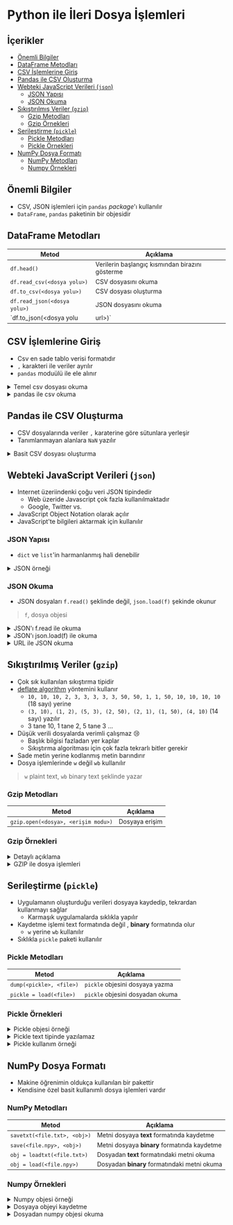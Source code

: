 # Python ile İleri Dosya İşlemleri <!-- omit in toc -->

## İçerikler <!-- omit in toc -->

- [Önemli Bilgiler](#%c3%96nemli-bilgiler)
- [DataFrame Metodları](#dataframe-metodlar%c4%b1)
- [CSV İşlemlerine Giriş](#csv-%c4%b0%c5%9flemlerine-giri%c5%9f)
- [Pandas ile CSV Oluşturma](#pandas-ile-csv-olu%c5%9fturma)
- [Webteki JavaScript Verileri (`json`)](#webteki-javascript-verileri-json)
  - [JSON Yapısı](#json-yap%c4%b1s%c4%b1)
  - [JSON Okuma](#json-okuma)
- [Sıkıştırılmış Veriler (`gzip`)](#s%c4%b1k%c4%b1%c5%9ft%c4%b1r%c4%b1lm%c4%b1%c5%9f-veriler-gzip)
  - [Gzip Metodları](#gzip-metodlar%c4%b1)
  - [Gzip Örnekleri](#gzip-%c3%96rnekleri)
- [Serileştirme (`pickle`)](#serile%c5%9ftirme-pickle)
  - [Pickle Metodları](#pickle-metodlar%c4%b1)
  - [Pickle Örnekleri](#pickle-%c3%96rnekleri)
- [NumPy Dosya Formatı](#numpy-dosya-format%c4%b1)
  - [NumPy Metodları](#numpy-metodlar%c4%b1)
  - [Numpy Örnekleri](#numpy-%c3%96rnekleri)

## Önemli Bilgiler

- CSV, JSON işlemleri için `pandas` _package_'ı kullanılır
- `DataFrame`, `pandas` paketinin bir objesidir

## DataFrame Metodları

| Metod                            | Açıklama                                        |
| -------------------------------- | ----------------------------------------------- |
| `df.head()`                      | Verilerin başlangıç kısmından birazını gösterme |
| `df.read_csv(<dosya yolu>)`      | CSV dosyasını okuma                             |
| `df.to_csv(<dosya yolu>)`        | CSV dosyası oluşturma                           |
| `df.read_json(<dosya yolu>)`     | JSON dosyasını okuma                            |
| `df.to_json(<dosya yolu | url>)` | JSON dosyası oluşturma                          |

## CSV İşlemlerine Giriş

- Csv en sade tablo verisi formatıdır
- `,` karakteri ile veriler ayrılır
- `pandas` moduülü ile ele alınır

<details>
<summary>Temel csv dosyası okuma</summary>

```python
list_table = []
with open('./data/csv_sample.txt', 'r') as f:
    for line in f.readlines():
        list_table.append(line.strip().split(','))

list_table
```

```bash
[['index', 'name', 'age'],
 ['0', 'Dylan', '28'],
 ['1', 'Terrence', '54'],
 ['2', 'Mya', '31']]
```

</details>

<details>
<summary>pandas ile csv okuma</summary>

```python
import pandas as pd

df = pd.read_csv('./data/csv_sample.txt', index_col=0)
df
```

![](../../res/csv_out0.png)

</details>

## Pandas ile CSV Oluşturma

- CSV dosyalarında veriler `,` karaterine göre sütunlara yerleşir
- Tanımlanmayan alanlara `NaN` yazılır

<details>
<summary>Basit CSV dosyası oluşturma</summary>

```python
pd.DataFrame({'a': [0, 3, 10], 'b': [True, True, False]})\
    .to_csv('./data/pd_write.csv')

pd.read_csv('./data/pd_write.csv', index_col=0)
```

![](../../res/csv_out1.png)

</details>

## Webteki JavaScript Verileri (`json`)

- Internet üzeriindenki çoğu veri JSON tipindedir
  - Web üzeride Javascript çok fazla kullanılmaktadır
  - Google, Twitter vs.
- JavaScript Object Notation olarak açılır
- JavaScript'te bilgileri aktarmak için kullanılır

### JSON Yapısı

- `dict` ve `list`'in harmanlanmış hali denebilir

<details>
<summary>JSON örneği</summary>

```python
book1 = {'title': 'The Prophet',
         'author': 'Khalil Gibran',
         'genre': 'poetry',
         'tags': ['religion', 'spirituality', 'philosophy', 'Lebanon', 'Arabic', 'Middle East'],
         'book_id': '811.19',
         'copies': [{'edition_year': 1996,
                     'checkouts': 486,
                     'borrowed': False},
                    {'edition_year': 1996,
                     'checkouts': 443,
                     'borrowed': False}]
         }

book2 = {'title': 'The Little Prince',
         'author': 'Antoine de Saint-Exupery',
         'genre': 'children',
         'tags': ['fantasy', 'France', 'philosophy', 'illustrated', 'fable'],
         'id': '843.912',
         'copies': [{'edition_year': 1983,
                     'checkouts': 634,
                     'borrowed': True,
                     'due_date': '2017/02/02'},
                    {'edition_year': 2015,
                     'checkouts': 41,
                     'borrowed': False}]
         }

library = [book1, book2]
library
```

```bash
[{'title': 'The Prophet',
  'author': 'Khalil Gibran',
  'genre': 'poetry',
  'tags': ['religion',
   'spirituality',
   'philosophy',
   'Lebanon',
   'Arabic',
   'Middle East'],
  'book_id': '811.19',
  'copies': [{'edition_year': 1996, 'checkouts': 486, 'borrowed': False},
   {'edition_year': 1996, 'checkouts': 443, 'borrowed': False}]},
 {'title': 'The Little Prince',
  'author': 'Antoine de Saint-Exupery',
  'genre': 'children',
  'tags': ['fantasy', 'France', 'philosophy', 'illustrated', 'fable'],
  'id': '843.912',
  'copies': [{'edition_year': 1983,
    'checkouts': 634,
    'borrowed': True,
    'due_date': '2017/02/02'},
   {'edition_year': 2015, 'checkouts': 41, 'borrowed': False}]}]
```

</details>

### JSON Okuma

- JSON dosyaları `f.read()` şeklinde değil, `json.load(f)` şekinde okunur

> `f`, dosya objesi

<details>
<summary>JSON'ı f.read ile okuma</summary>

```python
# note that if we loaded it in without JSON
# the file would be interpreted as plain text

with open('./data/library.json', 'r') as f:
    library_string = f.read()

# this isn't what we want
library_string
```

```bash
'[\n  {\n    "title": "The Prophet",\n    "author": "Khalil Gibran",\n    "genre": "poetry",\n    "tags": [\n      "religion",\n      "spirituality",\n      "philosophy",\n      "Lebanon",\n      "Arabic",\n      "Middle East"\n    ],\n    "book_id": "811.19",\n    "copies": [\n      {\n        "edition_year": 1996,\n        "checkouts": 486,\n        "borrowed": false\n      },\n      {\n        "edition_year": 1996,\n        "checkouts": 443,\n        "borrowed": false\n      }\n    ]\n  },\n  {\n    "title": "The Little Prince",\n    "author": "Antoine de Saint-Exupery",\n    "genre": "children",\n    "tags": [\n      "fantasy",\n      "France",\n      "philosophy",\n      "illustrated",\n      "fable"\n    ],\n    "id": "843.912",\n    "copies": [\n      {\n        "edition_year": 1983,\n        "checkouts": 634,\n        "borrowed": true,\n        "due_date": "2017/02/02"\n      },\n      {\n        "edition_year": 2015,\n        "checkouts": 41,\n        "borrowed": false\n      }\n    ]\n  }\n]'
```

</details>

<details>
<summary>JSON'ı json.load(f) ile okuma</summary>

```python
with open('./data/library.json', 'r') as f:
    reloaded_library = json.load(f)

reloaded_library
```

```bash
[{'title': 'The Prophet',
  'author': 'Khalil Gibran',
  'genre': 'poetry',
  'tags': ['religion',
   'spirituality',
   'philosophy',
   'Lebanon',
   'Arabic',
   'Middle East'],
  'book_id': '811.19',
  'copies': [{'edition_year': 1996, 'checkouts': 486, 'borrowed': False},
   {'edition_year': 1996, 'checkouts': 443, 'borrowed': False}]},
 {'title': 'The Little Prince',
  'author': 'Antoine de Saint-Exupery',
  'genre': 'children',
  'tags': ['fantasy', 'France', 'philosophy', 'illustrated', 'fable'],
  'id': '843.912',
  'copies': [{'edition_year': 1983,
    'checkouts': 634,
    'borrowed': True,
    'due_date': '2017/02/02'},
   {'edition_year': 2015, 'checkouts': 41, 'borrowed': False}]}]
```

</details>

<details>
<summary>URL ile JSON okuma</summary>

```python
pd.read_json('https://api.github.com/repos/pydata/pandas/issues?per_page=5')
```

![](../../res/csv_out3.png)

</details>

## Sıkıştırılmış Veriler (`gzip`)

- Çok sık kullanılan sıkıştırma tipidir
- [deflate algorithm](http://www.infinitepartitions.com/art001.html) yöntemini kullanır
  - `10, 10, 10, 2, 3, 3, 3, 3, 3, 50, 50, 1, 1, 50, 10, 10, 10, 10` (18 sayı) yerine
  - `(3, 10), (1, 2), (5, 3), (2, 50), (2, 1), (1, 50), (4, 10)` (14 sayı) yazılır
  - 3 tane 10, 1 tane 2, 5 tane 3 ...
- Düşük verili dosyalarda verimli çalışmaz 😢
  - Başlık bilgisi fazladan yer kaplar
  - Sıkıştırma algoritması için çok fazla tekrarlı bitler gerekir
- Sade metin yerine kodlanmış metin barındırır
- Dosya işlemlerinde `w` değil `wb` kullanılır

> `w` plaint text, `wb` binary text şeklinde yazar

### Gzip Metodları

| Metod                               | Açıklama       |
| ----------------------------------- | -------------- |
| `gzip.open(<dosya>, <erişim modu>)` | Dosyaya erişim |

### Gzip Örnekleri

<details>
<summary>Detaylı açıklama</summary>

Another way we save storage and network resources is by using **compression**. Many times data sets will contain patterns that can be used to reduce the amount of space needed to store the information.

A simple example is the following list of numbers: 10, 10, 10, 2, 3, 3, 3, 3, 3, 50, 50, 1, 1, 50, 10, 10, 10, 10

Rather than writing out the full list of numbers (18 integers), we can represent the same information with only 14 numbers: (3, 10), (1, 2), (5, 3), (2, 50), (2, 1), (1, 50), (4, 10)

Here the first number in each pair is the number of repetitions, and the second number in the pair is the actual value. We've successfully reduced the amount of numbers we need to represent the same data. Most forms of compression use a similar idea, although actual implementations are usually more complex.

In the world of data science, the most common compression is Gzip (which uses the ). Gzip files end with the extension `.gz`.

</details>

<details>
<summary>GZIP ile dosya işlemleri</summary>

```python
with gzip.open('./data/short_text.txt.gz', 'wb') as f:
    f.write(short_text.encode('utf-8'))
```

</details>

## Serileştirme (`pickle`)

- Uygulamanın oluşturduğu verileri dosyaya kaydedip, tekrardan kullanmayı sağlar
  - Karmaşık uygulamalarda sıklıkla yapılır
- Kaydetme işlemi text formatında değil , **binary** formatında olur
  - `w` yerine `wb` kullanılır
- Sıklıkla `pickle` paketi kullanılır

### Pickle Metodları

| Metod                    | Açıklama                         |
| ------------------------ | -------------------------------- |
| `dump(<pickle>, <file>)` | `pickle` objesini dosyaya yazma  |
| `pickle = load(<file>)`  | `pickle` objesini dosyadan okuma |

### Pickle Örnekleri

<details>
<summary>Pickle objesi örneği</summary>

```python
pickle_example = ['hello', {'a': 23, 'b': True}, (1, 2, 3), [['dogs', 'cats'], None]]
```

</details>

<details>
<summary>Pickle text tipinde yazılamaz</summary>

```python
# we can't save this as text
with open('./data/pickle_example.txt', 'w') as f:
    f.write(pickle_example)

# TypeError: write() argument must be str, not list
```

</details>

<details>
<summary>Pickle kullanım örneği</summary>

```python
import pickle

# we can save it as a pickle
with open('./data/pickle_example.pkl', 'wb') as f:
    pickle.dump(pickle_example, f)

with open('./data/pickle_example.pkl', 'rb') as f:
    reloaded_example = pickle.load(f)

reloaded_example # ['hello', {'a': 23, 'b': True}, (1, 2, 3), [['dogs', 'cats'], None]]
reloaded_example == pickle_example # True
```

</details>

## NumPy Dosya Formatı

- Makine öğrenimin oldukça kullanılan bir pakettir
- Kendisine özel basit kullanımlı dosya işlemleri vardır

### NumPy Metodları

| Metod                        | Açıklama                                     |
| ---------------------------- | -------------------------------------------- |
| `savetxt(<file.txt>, <obj>)` | Metni dosyaya **text** formatında kaydetme   |
| `save(<file.npy>, <obj>)`    | Metni dosyaya **binary** formatında kaydetme |
| `obj = loadtxt(<file.txt>)`  | Dosyadan **text** formatındaki metni okuma   |
| `obj = load(<file.npy>)`     | Dosyadan **binary** formatındaki metni okuma |

### Numpy Örnekleri

<details>
<summary>Numpy objesi örneği</summary>

```python
sample_array = np.random.random((4, 4))
# [[0.02573499 0.82494109 0.89756743 0.84206605]
# [0.70146385 0.1468585  0.45772617 0.23692087]
# [0.005141   0.22425271 0.29602516 0.64871444]
# [0.15156162 0.46722448 0.37752783 0.10490116]]
```

</details>

<details>
<summary>Dosyaya objeyi kaydetme</summary>

```python
# Metin olarak kaydetme (verimsiz)
np.savetxt('./data/sample_array.txt', sample_array)

# Binary olarak kaydetme (Verimli)
np.save('./data/sample_array.npy', sample_array)
```

```bash
# ./data/sample_array.txt
2.573499304710569202e-02 8.249410915227861629e-01 8.975674256604490031e-01 8.420660467417920847e-01
7.014638530667735017e-01 1.468584962112742254e-01 4.577261675584743950e-01 2.369208677107362826e-01
5.140998044749989226e-03 2.242527110614195296e-01 2.960251573689319793e-01 6.487144382421085043e-01
1.515616208846672919e-01 4.672244790863220310e-01 3.775278308063384491e-01 1.049011560631800677e-01

# ./data/sample_array.npy
�NUMPYv{'descr': '<f8', 'fortran_order': False, 'shape': (4, 4), }
�&FZ�?��&��e�?KTeR߸�?z~4��?#�Rdr�?0�.[B��?���bK�?�]GIlS�?�8�'�u?D)P��?Wl���?�+�D��?���_f�?�?d���?�'�}j)�?���Z�ں?
```

</details>

<details>
<summary>Dosyadan numpy objesi okuma</summary>

```python
# Metin olarak kaydetme (verimsiz)
print(np.loadtxt('./data/sample_array.txt'))

# Binary olarak kaydetme (Verimli)
print(np.load('./data/sample_array.npy'))
```

```bash
# Her iki kullanım için de aynıdır
[[0.02573499 0.82494109 0.89756743 0.84206605]
 [0.70146385 0.1468585  0.45772617 0.23692087]
 [0.005141   0.22425271 0.29602516 0.64871444]
 [0.15156162 0.46722448 0.37752783 0.10490116]]
```

</details>
